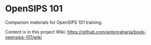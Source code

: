 OpenSIPS 101
============

Companion materials for OpenSIPS 101 training.

Content is in this project Wiki:
https://github.com/antonraharja/book-opensips-101/wiki
